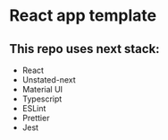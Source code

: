 # React app template

## This repo uses next stack:
- React
- Unstated-next
- Material UI
- Typescript
- ESLint
- Prettier
- Jest

